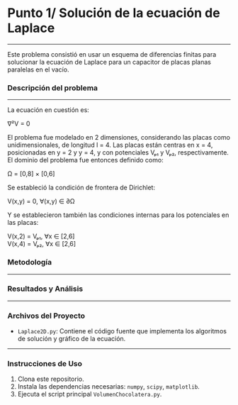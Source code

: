 # Punto 1/ Solución de la ecuación de Laplace
---
Este problema consistió en usar un esquema de diferencias finitas para solucionar la ecuación de Laplace para un capacitor de placas planas paralelas en el vacío.

### Descripción del problema
---
La ecuación en cuestión es:

∇²V = 0

El problema fue modelado en 2 dimensiones, considerando las placas como unidimensionales, de longitud l = 4. Las placas están centras en x = 4, posicionadas en y = 2 y y = 4, y con potenciales Vₚ₁ y Vₚ₂, respectivamente. El dominio del problema fue entonces definido como:

Ω = [0,8] × [0,6]

Se estableció la condición de frontera de Dirichlet:

V(x,y) = 0, ∀(x,y) ∈ ∂Ω

Y se establecieron también las condiciones internas para los potenciales en las placas:

V(x,2) = Vₚ₁, ∀x ∈ [2,6]  
V(x,4) = Vₚ₂, ∀x ∈ [2,6]


### Metodología

---

### Resultados y Análisis

---

### Archivos del Proyecto

* `Laplace2D.py`: Contiene el código fuente que implementa los algoritmos de solución y gráfico de la ecuación.

---

### Instrucciones de Uso

1.  Clona este repositorio.
2.  Instala las dependencias necesarias: `numpy`, `scipy`, `matplotlib`.
3.  Ejecuta el script principal `VolumenChocolatera.py`.

